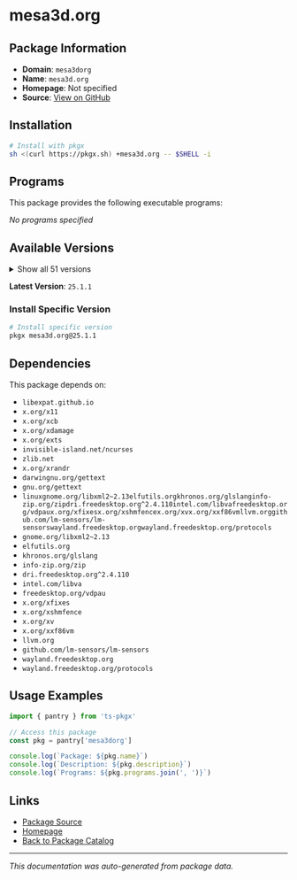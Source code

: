# mesa3d.org

> 

## Package Information

- **Domain**: `mesa3dorg`
- **Name**: `mesa3d.org`
- **Homepage**: Not specified
- **Source**: [View on GitHub](https://github.com/pkgxdev/pantry/tree/main/projects/mesa3d.org/package.yml)

## Installation

```bash
# Install with pkgx
sh <(curl https://pkgx.sh) +mesa3d.org -- $SHELL -i
```

## Programs

This package provides the following executable programs:

*No programs specified*

## Available Versions

<details>
<summary>Show all 51 versions</summary>

- `25.1.1`, `25.1.0`, `25.0.6`, `25.0.5`, `25.0.4`
- `25.0.3`, `25.0.2`, `25.0.1`, `25.0.0`, `24.3.4`
- `24.3.3`, `24.3.2`, `24.3.1`, `24.3.0`, `24.2.8`
- `24.2.7`, `24.2.6`, `24.2.5`, `24.2.4`, `24.2.3`
- `24.2.2`, `24.2.1`, `24.2.0`, `24.1.7`, `24.1.6`
- `24.1.5`, `24.1.4`, `24.1.3`, `24.1.2`, `24.1.1`
- `24.1.0`, `24.0.9`, `24.0.8`, `24.0.7`, `24.0.6`
- `24.0.5`, `24.0.4`, `24.0.3`, `24.0.2`, `24.0.1`
- `24.0.0`, `23.3.6`, `23.3.5`, `23.3.4`, `23.3.3`
- `23.3.2`, `23.3.1`, `23.3.0`, `23.2.1`, `23.1.8`
- `23.1.7`

</details>

**Latest Version**: `25.1.1`

### Install Specific Version

```bash
# Install specific version
pkgx mesa3d.org@25.1.1
```

## Dependencies

This package depends on:

- `libexpat.github.io`
- `x.org/x11`
- `x.org/xcb`
- `x.org/xdamage`
- `x.org/exts`
- `invisible-island.net/ncurses`
- `zlib.net`
- `x.org/xrandr`
- `darwingnu.org/gettext`
- `gnu.org/gettext`
- `linuxgnome.org/libxml2~2.13elfutils.orgkhronos.org/glslanginfo-zip.org/zipdri.freedesktop.org^2.4.110intel.com/libvafreedesktop.org/vdpaux.org/xfixesx.org/xshmfencex.org/xvx.org/xxf86vmllvm.orggithub.com/lm-sensors/lm-sensorswayland.freedesktop.orgwayland.freedesktop.org/protocols`
- `gnome.org/libxml2~2.13`
- `elfutils.org`
- `khronos.org/glslang`
- `info-zip.org/zip`
- `dri.freedesktop.org^2.4.110`
- `intel.com/libva`
- `freedesktop.org/vdpau`
- `x.org/xfixes`
- `x.org/xshmfence`
- `x.org/xv`
- `x.org/xxf86vm`
- `llvm.org`
- `github.com/lm-sensors/lm-sensors`
- `wayland.freedesktop.org`
- `wayland.freedesktop.org/protocols`

## Usage Examples

```typescript
import { pantry } from 'ts-pkgx'

// Access this package
const pkg = pantry['mesa3dorg']

console.log(`Package: ${pkg.name}`)
console.log(`Description: ${pkg.description}`)
console.log(`Programs: ${pkg.programs.join(', ')}`)
```

## Links

- [Package Source](https://github.com/pkgxdev/pantry/tree/main/projects/mesa3d.org/package.yml)
- [Homepage](#)
- [Back to Package Catalog](../package-catalog.md)

---

*This documentation was auto-generated from package data.*
